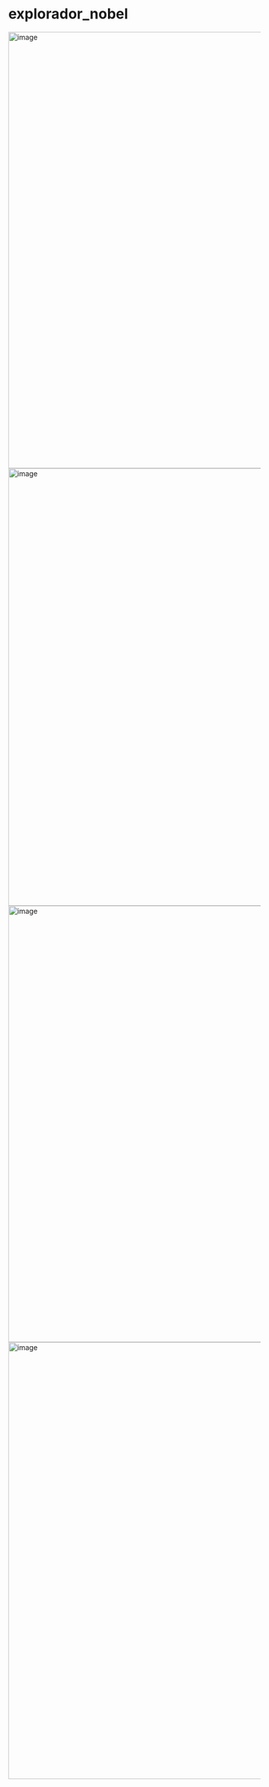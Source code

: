# explorador_nobel
<img width="1901" height="871" alt="image" src="https://github.com/user-attachments/assets/b710671d-d683-4920-a23c-f3251013fc16" />
<img width="1915" height="873" alt="image" src="https://github.com/user-attachments/assets/9e9a0406-a17a-4e5f-9745-9eac8992763a" />
<img width="1893" height="871" alt="image" src="https://github.com/user-attachments/assets/f1ba868f-c43f-4ea8-9488-e22e97c8b2c9" />
<img width="1897" height="872" alt="image" src="https://github.com/user-attachments/assets/7899f2d7-9606-429e-b691-3f536a1ff63f" />


